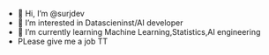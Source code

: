 - 👋 Hi, I’m @surjdev
- 👀 I’m interested in Datascieninst/AI developer
- 🌱 I’m currently learning Machine Learning,Statistics,AI engineering
- PLease give me a job TT


<!---
surjdev/surjdev is a ✨ special ✨ repository because its `README.md` (this file) appears on your GitHub profile.
You can click the Preview link to take a look at your changes.
--->
